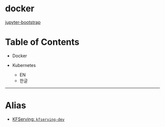 # docker

[jupyter-bootstrap](https://github.com/pydemia/jupyter-bootstrap)

# Table of Contents

* Docker

* Kubernetes
  * EN
  * 한글


---
# Alias

* [KFServing: `kfserving-dev`](kubernetes/apps/kfserving/README.md)